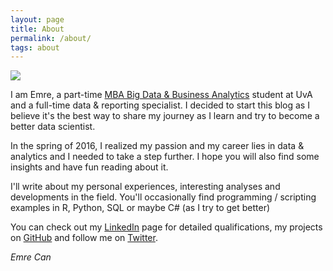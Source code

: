 ```yaml
---
layout: page
title: About
permalink: /about/
tags: about
---
```


<img src="{{ site.baseurl }}/images/me.jpg" class="avatar2">

I am Emre, a part-time [MBA Big Data & Business Analytics](http://mbabigdata.nl) student at UvA and a full-time data & reporting specialist.
I decided to start this blog as I believe it's the best way to share my journey as I learn and try to become a better data scientist.

In the spring of 2016, I realized my passion and my career lies in data & analytics and I needed to take a step further. 
I hope you will also find some insights and have fun reading about it.

I'll write about my personal experiences, interesting analyses and developments in the field.
You'll occasionally find programming / scripting examples in R, Python, SQL or maybe C# (as I try to get better)

You can check out my [LinkedIn](https://nl.linkedin.com/in/emrecan) page for detailed qualifications, 
my projects on [GitHub](https://github.com/emredjan/)
and follow me on [Twitter](https://twitter.com/emredjan).

_Emre Can_




